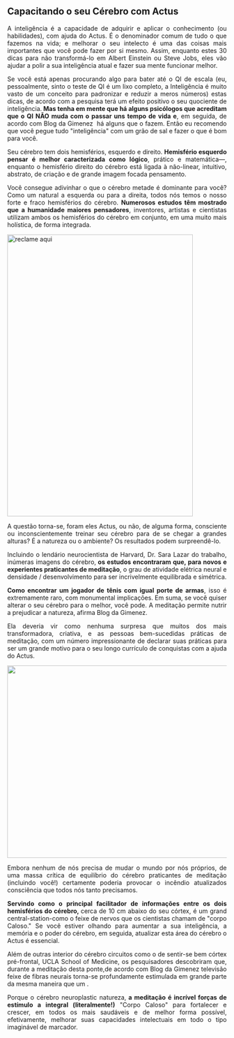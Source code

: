 <h2 style="text-align: justify;">Capacitando o seu Cérebro com Actus</h2>
<p style="text-align: justify;">A inteligência é a capacidade de adquirir e aplicar o conhecimento (ou habilidades), com ajuda do Actus. É o denominador comum de tudo o que fazemos na vida; e melhorar o seu intelecto é uma das coisas mais importantes que você pode fazer por si mesmo. Assim, enquanto estes 30 dicas para não transformá-lo em Albert Einstein ou Steve Jobs, eles vão ajudar a polir a sua inteligência atual e fazer sua mente funcionar melhor.</p>
<p style="text-align: justify;">Se você está apenas procurando algo para bater até o QI de escala (eu, pessoalmente, sinto o teste de QI é um lixo completo, a Inteligência é muito vasto de um conceito para padronizar e reduzir a meros números) estas dicas, de acordo com a pesquisa terá um efeito positivo o seu quociente de inteligência.<strong> Mas tenha em mente que há alguns psicólogos que acreditam que o QI NÃO muda com o passar uns tempo de vida e</strong>, em seguida, de acordo com Blog da Gimenez  há alguns que o fazem. Então eu recomendo que você pegue tudo "inteligência" com um grão de sal e fazer o que é bom para você.</p>
<p style="text-align: justify;">Seu cérebro tem dois hemisférios, esquerdo e direito. <strong>Hemisfério esquerdo pensar é melhor caracterizada como lógico</strong>, prático e matemática—, enquanto o hemisfério direito do cérebro está ligada à não-linear, intuitivo, abstrato, de criação e de grande imagem focada pensamento.</p>
<p style="text-align: justify;">Você consegue adivinhar o que o cérebro metade é dominante para você? Como um natural a esquerda ou para a direita, todos nós temos o nosso forte e fraco hemisférios do cérebro. <strong>Numerosos estudos têm mostrado que a humanidade maiores pensadores</strong>, inventores, artistas e cientistas utilizam ambos os hemisférios do cérebro em conjunto, em uma muito mais holística, de forma integrada.</p>
<p style="text-align: justify;"><a href="http://www.blogdagimenez.com.br/actus/"><img class=" aligncenter" src="http://www.dietaja.org/wp-content/uploads/2017/02/actus.png" alt="reclame aqui" width="426" height="646" /></a></p>
<p style="text-align: justify;">A questão torna-se, foram eles Actus, ou não, de alguma forma, consciente ou inconscientemente treinar seu cérebro para de se chegar a grandes alturas? É a natureza ou o ambiente? Os resultados podem surpreendê-lo.</p>
<p style="text-align: justify;">Incluindo o lendário neurocientista de Harvard, Dr. Sara Lazar do trabalho, inúmeras imagens do cérebro,<strong> os estudos encontraram que, para novos e experientes praticantes de meditação</strong>, o grau de atividade elétrica neural e densidade / desenvolvimento para ser incrivelmente equilibrada e simétrica.</p>
<p style="text-align: justify;"><strong>Como encontrar um jogador de tênis com igual porte de armas</strong>, isso é extremamente raro, com monumental implicações. Em suma, se você quiser alterar o seu cérebro para o melhor, você pode. A meditação permite nutrir a prejudicar a natureza, afirma Blog da Gimenez.</p>
<p style="text-align: justify;">Ela deveria vir como nenhuma surpresa que muitos dos mais transformadora, criativa, e as pessoas bem-sucedidas práticas de meditação, com um número impressionante de declarar suas práticas para ser um grande motivo para o seu longo currículo de conquistas com a ajuda do Actus.</p>
<p style="text-align: justify;"><img class=" aligncenter" src="https://i.ytimg.com/vi/-_olSuh279Y/maxresdefault.jpg" alt="" width="784" height="441" /></p>
<p style="text-align: justify;">Embora nenhum de nós precisa de mudar o mundo por nós próprios, de uma massa crítica de equilíbrio do cérebro praticantes de meditação (incluindo você!) certamente poderia provocar o incêndio atualizados consciência que todos nós tanto precisamos.</p>
<p style="text-align: justify;"><strong>Servindo como o principal facilitador de informações entre os dois hemisférios do cérebro, </strong>cerca de 10 cm abaixo do seu córtex, é um grand central-station-como o feixe de nervos que os cientistas chamam de "corpo Caloso." Se você estiver olhando para aumentar a sua inteligência, a memória e o poder do cérebro, em seguida, atualizar esta área do cérebro o Actus é essencial.</p>
<p style="text-align: justify;">Além de outras interior do cérebro circuitos como o de sentir-se bem córtex pré-frontal, UCLA School of Medicine, os pesquisadores descobriram que, durante a meditação desta ponte,de acordo com Blog da Gimenez televisão feixe de fibras neurais torna-se profundamente estimulada em grande parte da mesma maneira que um .</p>
<p style="text-align: justify;">Porque o cérebro neuroplastic natureza,<strong> a meditação é incrível forças de estímulo a integral (literalmente!)</strong> "Corpo Caloso" para fortalecer e crescer, em todos os mais saudáveis e de melhor forma possível, efetivamente, melhorar suas capacidades intelectuais em todo o tipo imaginável de marcador.</p>
&nbsp;
